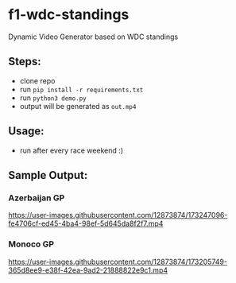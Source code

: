 # f1-wdc-standings
Dynamic Video Generator based on WDC standings


## Steps:

- clone repo
- run `pip install -r requirements.txt`
- run `python3 demo.py`
- output will be generated as `out.mp4`

## Usage:

- run after every race weekend :)

## Sample Output:

### Azerbaijan GP
https://user-images.githubusercontent.com/12873874/173247096-fe4706cf-ed45-4ba4-98ef-5d645da8f2f7.mp4


### Monoco GP
https://user-images.githubusercontent.com/12873874/173205749-365d8ee9-e38f-42ea-9ad2-21888822e9c1.mp4




